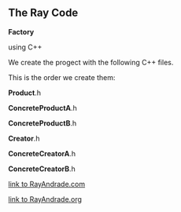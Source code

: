 ## The Ray Code ##

**Factory**

using C++

We create the progect with the following C++ files. 

This is the order we create them:

**Product**.h

**ConcreteProductA**.h

**ConcreteProductB**.h

**Creator**.h

**ConcreteCreatorA**.h

**ConcreteCreatorB**.h



[link to RayAndrade.com](http://RayAndrade.com)

[link to RayAndrade.org](http://RayAndrade.org)
